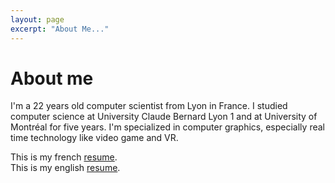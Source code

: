 ```yaml
---
layout: page
excerpt: "About Me..."
---
```


# About me

I'm a 22 years old computer scientist from Lyon in France. I studied computer science at University Claude Bernard Lyon 1 and at University of Montréal for five years. I'm specialized in computer graphics, especially real time technology like video game and VR.  
    

This is my french [resume](/RobinDonnay/pdf/CV_Robin_Donnay_FR.pdf).  
This is my english [resume](/RobinDonnay/pdf/CV_Robin_Donnay_EN.pdf).
